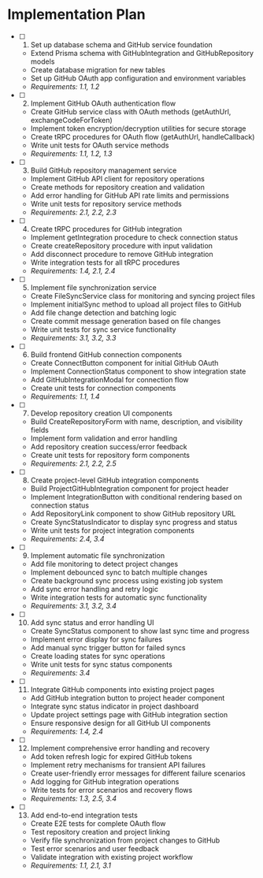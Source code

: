 # Implementation Plan

- [ ] 1. Set up database schema and GitHub service foundation
  - Extend Prisma schema with GitHubIntegration and GitHubRepository models
  - Create database migration for new tables
  - Set up GitHub OAuth app configuration and environment variables
  - _Requirements: 1.1, 1.2_

- [ ] 2. Implement GitHub OAuth authentication flow
  - Create GitHub service class with OAuth methods (getAuthUrl, exchangeCodeForToken)
  - Implement token encryption/decryption utilities for secure storage
  - Create tRPC procedures for OAuth flow (getAuthUrl, handleCallback)
  - Write unit tests for OAuth service methods
  - _Requirements: 1.1, 1.2, 1.3_

- [ ] 3. Build GitHub repository management service
  - Implement GitHub API client for repository operations
  - Create methods for repository creation and validation
  - Add error handling for GitHub API rate limits and permissions
  - Write unit tests for repository service methods
  - _Requirements: 2.1, 2.2, 2.3_

- [ ] 4. Create tRPC procedures for GitHub integration
  - Implement getIntegration procedure to check connection status
  - Create createRepository procedure with input validation
  - Add disconnect procedure to remove GitHub integration
  - Write integration tests for all tRPC procedures
  - _Requirements: 1.4, 2.1, 2.4_

- [ ] 5. Implement file synchronization service
  - Create FileSyncService class for monitoring and syncing project files
  - Implement initialSync method to upload all project files to GitHub
  - Add file change detection and batching logic
  - Create commit message generation based on file changes
  - Write unit tests for sync service functionality
  - _Requirements: 3.1, 3.2, 3.3_

- [ ] 6. Build frontend GitHub connection components
  - Create ConnectButton component for initial GitHub OAuth
  - Implement ConnectionStatus component to show integration state
  - Add GitHubIntegrationModal for connection flow
  - Create unit tests for connection components
  - _Requirements: 1.1, 1.4_

- [ ] 7. Develop repository creation UI components
  - Build CreateRepositoryForm with name, description, and visibility fields
  - Implement form validation and error handling
  - Add repository creation success/error feedback
  - Create unit tests for repository form components
  - _Requirements: 2.1, 2.2, 2.5_

- [ ] 8. Create project-level GitHub integration components
  - Build ProjectGitHubIntegration component for project header
  - Implement IntegrationButton with conditional rendering based on connection status
  - Add RepositoryLink component to show GitHub repository URL
  - Create SyncStatusIndicator to display sync progress and status
  - Write unit tests for project integration components
  - _Requirements: 2.4, 3.4_

- [ ] 9. Implement automatic file synchronization
  - Add file monitoring to detect project changes
  - Implement debounced sync to batch multiple changes
  - Create background sync process using existing job system
  - Add sync error handling and retry logic
  - Write integration tests for automatic sync functionality
  - _Requirements: 3.1, 3.2, 3.4_

- [ ] 10. Add sync status and error handling UI
  - Create SyncStatus component to show last sync time and progress
  - Implement error display for sync failures
  - Add manual sync trigger button for failed syncs
  - Create loading states for sync operations
  - Write unit tests for sync status components
  - _Requirements: 3.4_

- [ ] 11. Integrate GitHub components into existing project pages
  - Add GitHub integration button to project header component
  - Integrate sync status indicator in project dashboard
  - Update project settings page with GitHub integration section
  - Ensure responsive design for all GitHub UI components
  - _Requirements: 1.4, 2.4_

- [ ] 12. Implement comprehensive error handling and recovery
  - Add token refresh logic for expired GitHub tokens
  - Implement retry mechanisms for transient API failures
  - Create user-friendly error messages for different failure scenarios
  - Add logging for GitHub integration operations
  - Write tests for error scenarios and recovery flows
  - _Requirements: 1.3, 2.5, 3.4_

- [ ] 13. Add end-to-end integration tests
  - Create E2E tests for complete OAuth flow
  - Test repository creation and project linking
  - Verify file synchronization from project changes to GitHub
  - Test error scenarios and user feedback
  - Validate integration with existing project workflow
  - _Requirements: 1.1, 2.1, 3.1_

